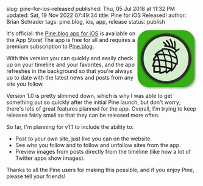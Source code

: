 slug: pine-for-ios-released
published: Thu, 05 Jul 2018 at 11:32 PM
updated: Sat, 19 Nov 2022 07:49:34 
title: Pine for iOS Released!
author: Brian Schrader
tags: pine.blog, ios, app, release
status: publish

<div class="image-container">
<img
    src="/images/blog/pine/pine-app-logo-light.png"
    alt="Pine.blog iOS App Logo"
    style="max-width:150px; width:80%; box-shadow:3px 3px 5px darkgrey; border-radius:30px; padding:0; margin-right:10px; float:right;"
/>
</div>

It's official: the [Pine.blog app for iOS][app] is available on the App Store! The app is free for all and requires a premium subscription to [Pine.blog](https://pine.blog).

With this version you can quickly and easily check up on your timeline and your favorites, and the app refreshes in the background so that you're always up to date with the latest news and posts from any site you follow.

Version 1.0 is pretty slimmed down, which is why I was able to get something out so quickly after the initial Pine launch, but don't worry; there's lots of great features planned for the app. Overall, I'm trying to keep releases fairly small so that they can be released more often.

So far, I'm planning for v1.1 to include the ability to:

- Post to your own site, just like you can on the website.
- See who you follow and to follow and unfollow sites from the app.
- Preview images from posts directly from the timeline (like how a lot of Twitter apps show images).

Thanks to all the Pine users for making this possible, and if you enjoy Pine, please tell your friends!

[app]: https://itunes.apple.com/us/app/pine-blog/id1401683628?ls=1&mt=8
